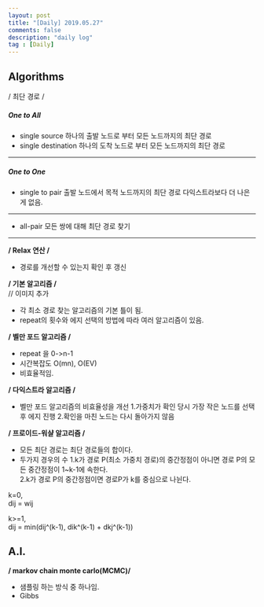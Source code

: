 ```yaml
---
layout: post
title: "[Daily] 2019.05.27"
comments: false
description: "daily log"
tag : [Daily]
---
```


## Algorithms
/ 최단 경로 /<br>
##### One to All
- single source
하나의 출발 노드로 부터 모든 노드까지의 최단 경로
- single destination
하나의 도착 노드로 부터 모든 노드까지의 최단 경로 

---
##### One to One
- single to pair
출발 노드에서 목적 노드까지의 최단 경로
다익스트라보다 더 나은게 없음.

--- 
- all-pair
모든 쌍에 대해 최단 경로 찾기 

---
**/ Relax 연산 /**<br>
- 경로를 개선할 수 있는지 확인 후 갱신

**/ 기본 알고리즘 /**<br>
// 이미지 추가
- 각 최소 경로 찾는 알고리즘의 기본 틀이 됨. 
- repeat의 횟수와 에지 선택의 방법에 따라 여러 알고리즘이 있음. 

**/ 벨만 포드 알고리즘 /**<br>
- repeat 을 0->n-1
- 시간복잡도 O(mn), O(EV)
- 비효율적임.

**/ 다익스트라 알고리즘 /**<br>
- 벨만 포드 알고리즘의 비효율성을 개선 
    1.가중치가 확인 당시 가장 작은 노드를 선택 후 에지 진행
    2.확인을 마친 노드는 다시 돌아가지 않음

**/ 프로이드-워샬 알고리즘 /**<br>
- 모든 최단 경로는 최단 경로들의 합이다. 
- 두가지 경우의 수
1.k가 경로 P(최소 가중치 경로)의 중간정점이 아니면 경로 P의 모든 중간정점이 1~k-1에  속한다. <br>
2.k가 경로 P의 중간정점이면 경로P가 k를 중심으로 나뉜다. 

k=0,<br>
dij = wij<br>

k>=1,<br>
dij = min(dij^(k-1), dik^(k-1) + dkj^(k-1))<br>

<div class="divider"></div>

## A.I.
**/ markov chain monte carlo(MCMC)/**<br>
- 샘플링 하는 방식 중 하나임. 
- Gibbs 

